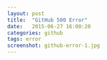 ```yaml
---
layout: post
title:  "GitHub 500 Error"
date:   2015-06-27 16:00:20
categories: github
tags: error
screenshot: github-error-1.jpg
---
```

